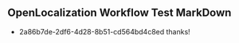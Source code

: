 ## OpenLocalization Workflow Test MarkDown
* 2a86b7de-2df6-4d28-8b51-cd564bd4c8ed thanks!

<!--HONumber=Jul16_HO3-->



